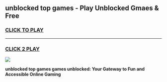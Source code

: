 
## unblocked top games - Play Unblocked Gmaes & Free
<h3>
<a href="https://news.freeplayer.one?title=unblocked_top_games&ref=23F">CLICK TO PLAY</a></h3>
<hr>

<h3>
<a href="https://news.freeplayer.one?title=unblocked_top_games&ref=23F">CLICK 2 PLAY</a>
  
</h3>

<a href="https://news.freeplayer.one?title=unblocked_top_games&ref=23F/"><img src="https://clearcache.store/games.png"></a>


**unblocked top games games unblocked: Your Gateway to Fun and Accessible Online Gaming**

